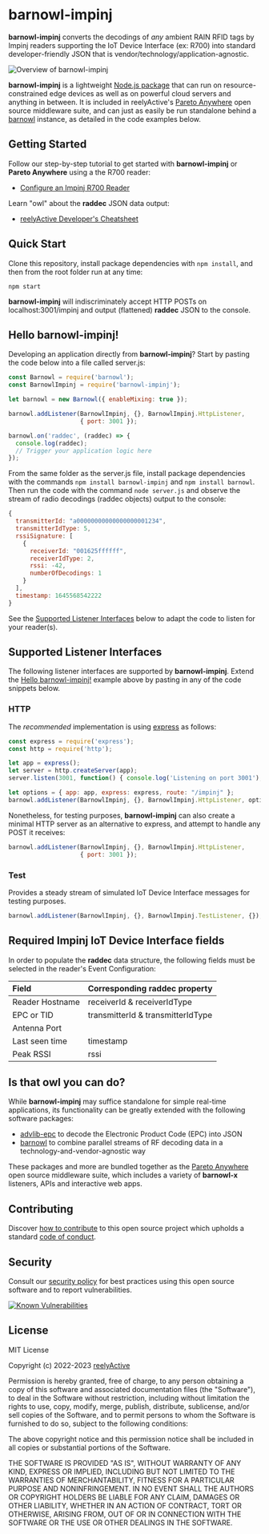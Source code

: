 barnowl-impinj
==============

__barnowl-impinj__ converts the decodings of _any_ ambient RAIN RFID tags by Impinj readers supporting the IoT Device Interface (ex: R700) into standard developer-friendly JSON that is vendor/technology/application-agnostic.

![Overview of barnowl-impinj](https://reelyactive.github.io/barnowl-impinj/images/overview.png)

__barnowl-impinj__ is a lightweight [Node.js package](https://www.npmjs.com/package/barnowl-impinj) that can run on resource-constrained edge devices as well as on powerful cloud servers and anything in between.  It is included in reelyActive's [Pareto Anywhere](https://www.reelyactive.com/pareto/anywhere/) open source middleware suite, and can just as easily be run standalone behind a [barnowl](https://github.com/reelyactive/barnowl) instance, as detailed in the code examples below.


Getting Started
---------------

Follow our step-by-step tutorial to get started with __barnowl-impinj__ or __Pareto Anywhere__ using a the R700 reader:
- [Configure an Impinj R700 Reader](https://reelyactive.github.io/diy/impinj-r700-config/)

Learn "owl" about the __raddec__ JSON data output:
-  [reelyActive Developer's Cheatsheet](https://reelyactive.github.io/diy/cheatsheet/)


Quick Start
-----------

Clone this repository, install package dependencies with `npm install`, and then from the root folder run at any time:

    npm start

__barnowl-impinj__ will indiscriminately accept HTTP POSTs on localhost:3001/impinj and output (flattened) __raddec__ JSON to the console.


Hello barnowl-impinj!
---------------------

Developing an application directly from __barnowl-impinj__?  Start by pasting the code below into a file called server.js:

```javascript
const Barnowl = require('barnowl');
const BarnowlImpinj = require('barnowl-impinj');

let barnowl = new Barnowl({ enableMixing: true });

barnowl.addListener(BarnowlImpinj, {}, BarnowlImpinj.HttpListener,
                    { port: 3001 });

barnowl.on('raddec', (raddec) => {
  console.log(raddec);
  // Trigger your application logic here
});
```

From the same folder as the server.js file, install package dependencies with the commands `npm install barnowl-impinj` and `npm install barnowl`.  Then run the code with the command `node server.js` and observe the stream of radio decodings (raddec objects) output to the console:

```javascript
{
  transmitterId: "a00000000000000000001234",
  transmitterIdType: 5,
  rssiSignature: [
    {
      receiverId: "001625ffffff",
      receiverIdType: 2,
      rssi: -42,
      numberOfDecodings: 1
    }
  ],
  timestamp: 1645568542222
}
```

See the [Supported Listener Interfaces](#supported-listener-interfaces) below to adapt the code to listen for your reader(s).


Supported Listener Interfaces
-----------------------------

The following listener interfaces are supported by __barnowl-impinj__.  Extend the [Hello barnowl-impinj!](#hello-barnowl-impinj) example above by pasting in any of the code snippets below.

### HTTP

The _recommended_ implementation is using [express](https://expressjs.com/) as follows:

```javascript
const express = require('express');
const http = require('http');

let app = express();
let server = http.createServer(app);
server.listen(3001, function() { console.log('Listening on port 3001'); });

let options = { app: app, express: express, route: "/impinj" }; 
barnowl.addListener(BarnowlImpinj, {}, BarnowlImpinj.HttpListener, options);
```

Nonetheless, for testing purposes, __barnowl-impinj__ can also create a minimal HTTP server as an alternative to express, and attempt to handle any POST it receives:

```javascript
barnowl.addListener(BarnowlImpinj, {}, BarnowlImpinj.HttpListener,
                    { port: 3001 });
```

### Test

Provides a steady stream of simulated IoT Device Interface messages for testing purposes.

```javascript
barnowl.addListener(BarnowlImpinj, {}, BarnowlImpinj.TestListener, {});
```


Required Impinj IoT Device Interface fields
-------------------------------------------

In order to populate the __raddec__ data structure, the following fields must be selected in the reader's Event Configuration:

| Field           | Corresponding raddec property     | 
|:----------------|:----------------------------------|
| Reader Hostname | receiverId & receiverIdType       |
| EPC or TID      | transmitterId & transmitterIdType |
| Antenna Port    |                                   |
| Last seen time  | timestamp                         |
| Peak RSSI       | rssi                              |


Is that owl you can do?
-----------------------

While __barnowl-impinj__ may suffice standalone for simple real-time applications, its functionality can be greatly extended with the following software packages:
- [advlib-epc](https://github.com/reelyactive/advlib-epc) to decode the Electronic Product Code (EPC) into JSON
- [barnowl](https://github.com/reelyactive/barnowl) to combine parallel streams of RF decoding data in a technology-and-vendor-agnostic way

These packages and more are bundled together as the [Pareto Anywhere](https://www.reelyactive.com/pareto/anywhere) open source middleware suite, which includes a variety of __barnowl-x__ listeners, APIs and interactive web apps.


Contributing
------------

Discover [how to contribute](CONTRIBUTING.md) to this open source project which upholds a standard [code of conduct](CODE_OF_CONDUCT.md).


Security
--------

Consult our [security policy](SECURITY.md) for best practices using this open source software and to report vulnerabilities.

[![Known Vulnerabilities](https://snyk.io/test/github/reelyactive/barnowl-impinj/badge.svg)](https://snyk.io/test/github/reelyactive/barnowl-impinj)


License
-------

MIT License

Copyright (c) 2022-2023 [reelyActive](https://www.reelyactive.com)

Permission is hereby granted, free of charge, to any person obtaining a copy of this software and associated documentation files (the "Software"), to deal in the Software without restriction, including without limitation the rights to use, copy, modify, merge, publish, distribute, sublicense, and/or sell copies of the Software, and to permit persons to whom the Software is furnished to do so, subject to the following conditions:

The above copyright notice and this permission notice shall be included in all copies or substantial portions of the Software.

THE SOFTWARE IS PROVIDED "AS IS", WITHOUT WARRANTY OF ANY KIND, EXPRESS OR 
IMPLIED, INCLUDING BUT NOT LIMITED TO THE WARRANTIES OF MERCHANTABILITY, 
FITNESS FOR A PARTICULAR PURPOSE AND NONINFRINGEMENT. IN NO EVENT SHALL THE 
AUTHORS OR COPYRIGHT HOLDERS BE LIABLE FOR ANY CLAIM, DAMAGES OR OTHER 
LIABILITY, WHETHER IN AN ACTION OF CONTRACT, TORT OR OTHERWISE, ARISING FROM, 
OUT OF OR IN CONNECTION WITH THE SOFTWARE OR THE USE OR OTHER DEALINGS IN 
THE SOFTWARE.

